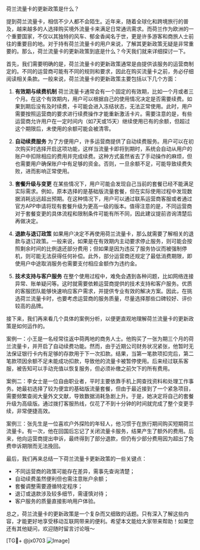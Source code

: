 荷兰流量卡的更新政策是什么？

提到荷兰流量卡，相信不少人都不会陌生。近年来，随着全球化和跨境旅行的普及，越来越多的人选择购买境外流量卡来满足日常通讯需求。而荷兰作为欧洲的一个重要国家，不仅以其独特的风车、郁金香闻名于世，更是许多游客和商旅人士前往的重要目的地。对于持有荷兰流量卡的用户来说，了解其更新政策无疑是非常重要的。那么，荷兰流量卡的更新政策到底是什么？今天我们就来详细探讨一下。

首先，我们需要明确的是，荷兰流量卡的更新政策通常是由提供该服务的运营商制定的。不同的运营商可能有不同的规则和要求，因此在购买流量卡之前，务必仔细阅读相关条款。一般来说，荷兰流量卡的更新政策主要包括以下几个方面：

1. **有效期与续费机制**
   荷兰流量卡通常会有一个固定的有效期，比如一个月或者三个月。在这个有效期内，用户可以根据自己的使用情况决定是否需要续费。如果到期后没有及时续费，卡可能会进入冻结状态，无法正常使用。此时，用户需要按照运营商的要求进行续费操作才能重新激活卡片。需要注意的是，有些运营商允许用户在一定时间内（如7天或15天）继续使用已有的余额，但超过这个期限后，未使用的余额可能会被清零。

2. **自动续费服务**
   为了方便用户，许多运营商提供了自动续费服务。用户可以在初次购买时选择开启这项功能，这样当流量卡即将到期时，系统会自动从用户的账户中扣除相应的费用并完成续费。这种方式虽然省去了手动操作的麻烦，但也需要用户确保账户中有足够的资金。否则，一旦余额不足，可能导致续费失败，进而影响正常使用。

3. **套餐升级与变更**
   在某些情况下，用户可能会发现自己当前的套餐已经不能满足实际需求。例如，原本选择的是基础版流量套餐，但在实际使用过程中发现数据消耗远远超出预期。在这种情况下，用户可以通过联系运营商客服或者通过官方APP申请将现有套餐升级为更高一级的版本。值得注意的是，不同运营商对于套餐变更的具体流程和限制条件可能有所不同，因此建议提前咨询清楚后再做决定。

4. **退款与退订政策**
   如果用户决定不再使用荷兰流量卡，那么就需要了解相关的退款与退订政策。一般来说，如果是在有效期内主动要求停止服务，则可能会按照剩余时间的比例退还部分费用；但如果是因为违反了服务协议而被强制停机，则可能无法获得任何补偿。此外，部分运营商还规定了最低消费期限，即使用户中途取消服务也需要支付相应金额作为违约金。

5. **技术支持与客户服务**
   在整个使用过程中，难免会遇到各种问题，比如网络连接异常、账单疑问等。这时就需要依赖运营商提供的技术支持和客户服务。优质的客服团队能够快速响应客户需求，并提供专业有效的解决方案。因此，在挑选荷兰流量卡时，也要考虑运营商的服务质量，尽量选择那些口碑较好、评价较高的品牌。

接下来，我们再来看几个具体的案例分析，以便更直观地理解荷兰流量卡的更新政策是如何运作的。

案例一：小王是一名经常往返中荷两地的商务人士。他购买了一张为期三个月的荷兰流量卡，并开启了自动续费功能。然而，由于近期公司财务状况紧张，他暂时无法保证银行卡内有足够的存款用于下一次扣款。结果，当第一笔款项扣完后，第二笔款项因余额不足未能成功扣款，导致他的流量卡被暂停使用。后来经过联系客服，被告知可以手动充值以恢复服务，但必须补缴之前欠下的所有费用。

案例二：李女士是一位自由职业者，平时主要依靠手机上网查找资料和处理工作事务。她最初选择了较为便宜的基础版流量套餐，但由于最近接到了一个紧急项目，需要频繁查阅大量外文文献，导致数据消耗急剧上升。于是，她决定将自己的套餐升级为高级版。通过拨打客服热线，仅花了不到十分钟的时间就完成了整个变更手续，非常便捷高效。

案例三：张先生是一位喜欢户外探险的年轻人，他习惯于在旅行期间购买短期荷兰流量卡。有一次，他在回国后忘记了关闭流量卡服务，结果产生了额外的费用。后来，他向运营商提出申诉，最终得到了部分退款，但仍有少部分费用因为超出了免费申诉期限而无法挽回。

最后，我们再来总结一下荷兰流量卡更新政策的一些关键点：
- 不同运营商的政策可能存在差异，需事先查询清楚；
- 自动续费虽然便利但也需注意账户余额；
- 套餐调整需要遵循特定程序；
- 退订或退款涉及较多细节，需谨慎对待；
- 客户服务的质量直接影响用户体验。

总之，荷兰流量卡的更新政策是一个复杂而又细致的话题。只有深入了解这些内容，才能更好地享受移动互联网带来的便利。希望本文能给大家带来帮助！如果您还有其他疑问，欢迎随时留言讨论哦～

[TG💪+ @jx0703 ![Image](https://github.com/user-attachments/assets/dbca1d08-cadb-493c-b0ec-ad6f7a83f270)]